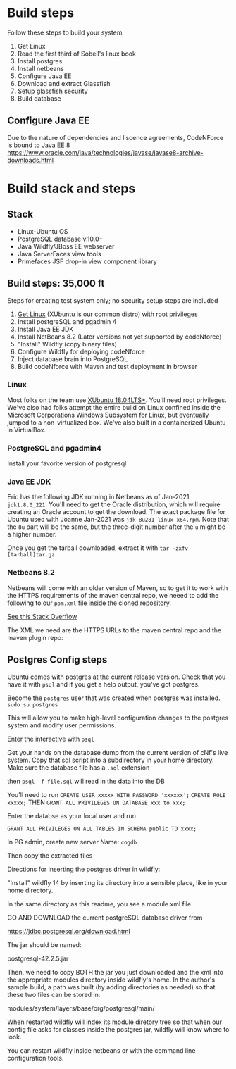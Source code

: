 # Build steps
Follow these steps to build your system
1. Get Linux
2. Read the first third of Sobell's linux book
3. Install postgres
4. Install netbeans
5. Configure Java EE
6. Download and extract Glassfish 
7. Setup glassfish security
8. Build database

## Configure Java EE
Due to the nature of dependencies and liscence agreements, CodeNForce is bound to Java EE 8
https://www.oracle.com/java/technologies/javase/javase8-archive-downloads.html
# Build stack and steps
## Stack

* Linux-Ubuntu OS
* PostgreSQL database v.10.0+
* Java Wildfly/JBoss EE webserver
* Java ServerFaces view tools
* Primefaces JSF drop-in view component library

## Build steps: 35,000 ft
Steps for creating test system only; no security setup steps are included
1. [Get Linux](#Linux) (XUbuntu is our common distro) with root privileges
2. Install postgreSQL and pgadmin 4
3. Install Java EE JDK
4. Install NetBeans 8.2 (Later versions not yet supported by codeNforce)
5. "Install" Wildfly (copy binary files)
6. Configure Wildfly for deploying codeNforce
7. Inject database brain into PostgreSQL
8. Build codeNforce with Maven and test deployment in browser


### Linux
Most folks on the team use [XUbuntu 18.04LTS+](https://xubuntu.org/). You'll need root privileges. We've also had folks attempt the entire build on Linux confined inside the Microsoft Corporations Windows Subsystem for Linux, but eventually jumped to a non-virtualized box. We've also built in a containerized Ubuntu in VirtualBox.

### PostgreSQL and pgadmin4
Install your favorite version of postgresql

### Java EE JDK
Eric has the following JDK running in Netbeans as of Jan-2021 `jdk1.8.0_221`. 
You'll need to get the Oracle distribution, which will require creating an Oracle account to get the download. The exact package file for Ubuntu used with Joanne Jan-2021 was `jdk-8u281-linux-x64.rpm`. Note that the `8u` part will be the same, but the three-digit number after the `u` might be a higher number.

Once you get the tarball downloaded, extract it with
`tar -zxfv [tarball]tar.gz`

### Netbeans 8.2
Netbeans will come with an older version of Maven, so to get it to work with the HTTPS requirements of the maven central repo, we neeed to add the following to our `pom.xml` file inside the cloned repository.

[See this Stack Overflow](https://stackoverflow.com/questions/59763531/maven-dependencies-are-failing-with-a-501-error)

The XML we need are the HTTPS URLs to the maven central repo and the maven plugin repo:

## Postgres Config steps

Ubuntu comes with postgres at the current release version. Check that you have it with `psql` and if you get a help output, you've got postgres. 

Become the `postgres` user that was created when postgres was installed.
`sudo su postgres`

This will allow you to make high-level configuration changes to the postgres system and modify user permissions.

Enter the interactive with `psql`

Get your hands on the database dump from the current version of cNf's live system. Copy that sql script into a subdirectory in your home directory. Make sure the database file has a `.sql` extension

then `psql -f file.sql` will read in the data into the DB

You'll need to run
`CREATE USER xxxxx WITH PASSWORD 'xxxxxx';`
`CREATE ROLE xxxxx;`
THEN
`GRANT ALL PRIVILEGES ON DATABASE xxx to xxx;`

Enter the databse as your local user and run

`GRANT ALL PRIVILEGES ON ALL TABLES IN SCHEMA public TO xxxx;`

In PG admin, create new server
Name: `cogdb`



Then copy the extracted files 

Directions for inserting the postgres driver in wildfly:

"Install" wildfly 14 by inserting its directory into a sensible place, like in your home directory.

In the same directory as this readme, you see a module.xml file.

GO AND DOWNLOAD the current postgreSQL database driver from 

https://jdbc.postgresql.org/download.html

The jar should be named:

postgresql-42.2.5.jar

Then, we need to copy BOTH the jar you just downloaded and the xml into the appropriate modules directory inside wildfly's home. In the author's sample build, a path was built (by adding directories as needed) so that these two files can be stored in:

modules/system/layers/base/org/postgresql/main/

When restarted wildfly will index its module diretory tree so that when our config file asks for classes inside the postgres jar, wildfly will know where to look.

You can restart wildfly inside netbeans or with the command line configuration tools.
